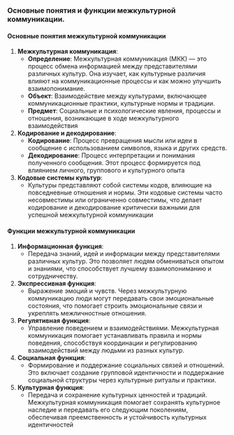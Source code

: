 ### Основные понятия и функции межкультурной коммуникации.
#### Основные понятия межкультурной коммуникации
1. **Межкультурная коммуникация**:
    - **Определение**: Межкультурная коммуникация (МКК) — это процесс обмена информацией между представителями различных культур. Она изучает, как культурные различия влияют на коммуникационные процессы и как можно улучшить взаимопонимание.
    - **Объект**: Взаимодействие между культурами, включающее коммуникационные практики, культурные нормы и традиции.
    - **Предмет**: Социальные и психологические явления, процессы и отношения, возникающие в ходе межкультурного взаимодействия
2. **Кодирование и декодирование**:
    - **Кодирование**: Процесс превращения мысли или идеи в сообщение с использованием символов, языка и других средств.
    - **Декодирование**: Процесс интерпретации и понимания полученного сообщения. Этот процесс формируется под влиянием личного, группового и культурного опыта​
3. **Кодовые системы культур**:
    - Культуры представляют собой системы кодов, влияющие на повседневные отношения и нормы. Эти кодовые системы часто несовместимы или ограниченно совместимы, что делает кодирование и декодирование критически важными для успешной межкультурной коммуникации​
#### Функции межкультурной коммуникации
1. **Информационная функция**:
    - Передача знаний, идей и информации между представителями различных культур. Это позволяет людям обмениваться опытом и знаниями, что способствует лучшему взаимопониманию и сотрудничеству.
2. **Экспрессивная функция**:
    - Выражение эмоций и чувств. Через межкультурную коммуникацию люди могут передавать свои эмоциональные состояния, что помогает строить эмоциональные связи и укреплять межличностные отношения.
3. **Регулятивная функция**:
    - Управление поведением и взаимодействиями. Межкультурная коммуникация помогает устанавливать правила и нормы поведения, способствуя координации и регулированию взаимодействий между людьми из разных культур.
4. **Социальная функция**:
    - Формирование и поддержание социальных связей и отношений. Это включает создание групповой идентичности и поддержание социальной структуры через культурные ритуалы и практики.
5. **Культурная функция**:
    - Передача и сохранение культурных ценностей и традиций. Межкультурная коммуникация помогает сохранять культурное наследие и передавать его следующим поколениям, обеспечивая преемственность и устойчивость культурных идентичностей